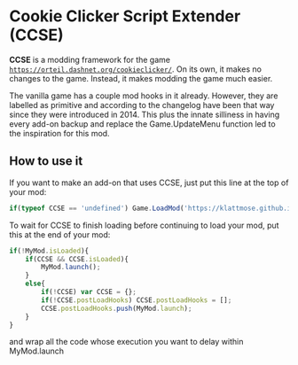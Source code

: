# Cookie Clicker Script Extender (CCSE)

**CCSE** is a modding framework for the game <code>https://orteil.dashnet.org/cookieclicker/</code>. On its own, it makes no changes to the game. Instead, it makes modding the game much easier.

The vanilla game has a couple mod hooks in it already. However, they are labelled as primitive and according to the changelog have been that way since they were introduced in 2014. This plus the innate silliness in having every add-on backup and replace the Game.UpdateMenu function led to the inspiration for this mod.

## How to use it

If you want to make an add-on that uses CCSE, just put this line at the top of your mod: 

```javascript
if(typeof CCSE == 'undefined') Game.LoadMod('https://klattmose.github.io/CookieClicker/CCSE.js');
```

To wait for CCSE to finish loading before continuing to load your mod, put this at the end of your mod:

```javascript
if(!MyMod.isLoaded){
	if(CCSE && CCSE.isLoaded){
		MyMod.launch();
	}
	else{
		if(!CCSE) var CCSE = {};
		if(!CCSE.postLoadHooks) CCSE.postLoadHooks = [];
		CCSE.postLoadHooks.push(MyMod.launch);
	}
}
```

and wrap all the code whose execution you want to delay within MyMod.launch

